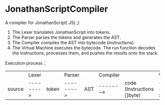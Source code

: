# JonathanScriptCompiler
A compiler for JonathanScript( JS) ;)
1. The Lexer translates JonathanScript into tokens.
2. The Parser parses the tokens and generates the AST.
3. The Compiler compiles the AST into bytecode (instructions).
4. The Virtual Machine executes the bytecode. The run function decodes the instructions, processes them, and pushes the results onto the stack.

Execution process：
<table>
  <tr>
    <td></td>
    <td>Lexer</td>
    <td></td>
    <td>Parser</td>
    <td></td>
    <td>Compiler</td>
    <td></td>
    <td>VM</td>
    <td></td>
  </tr>
  <tr>
    <td>source</td>
    <td>--------></td>
    <td>token</td>
    <td>--------></td>
    <td>AST</td>
    <td>--------></td>
    <td>code (Instructions []byte)</td>
    <td>--------></td>
    <td>result</td>
  </tr>
</table>
